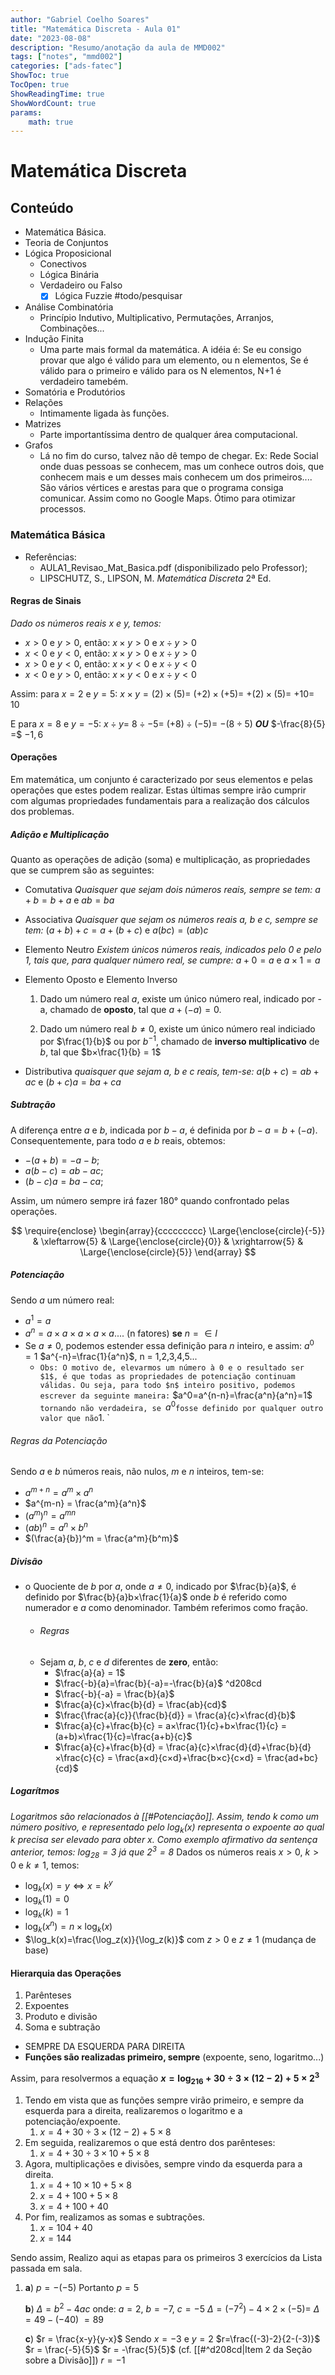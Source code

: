 ```yaml
---
author: "Gabriel Coelho Soares"
title: "Matemática Discreta - Aula 01"
date: "2023-08-08"
description: "Resumo/anotação da aula de MMD002"
tags: ["notes", "mmd002"]
categories: ["ads-fatec"]
ShowToc: true
TocOpen: true
ShowReadingTime: true
ShowWordCount: true
params: 
    math: true
---
```


# Matemática Discreta

## Conteúdo
- Matemática Básica. 
- Teoria de Conjuntos
- Lógica Proposicional
	- Conectivos
	- Lógica Binária
	- Verdadeiro ou Falso
		- [x] Lógica Fuzzie #todo/pesquisar
- Análise Combinatória
	- Princípio Indutivo, Multiplicativo, Permutações, Arranjos, Combinações... 
- Indução Finita
	- Uma parte mais formal da matemática. A idéia é: Se eu consigo provar que algo é válido para um elemento, ou n elementos, Se é válido para o primeiro e válido para os N elementos, N+1 é verdadeiro tamebém. 
- Somatória e Produtórios
- Relações
	- Intimamente ligada às funções. 
- Matrizes
	- Parte importantíssima dentro de qualquer área computacional. 
- Grafos
	- Lá no fim do curso, talvez não dê tempo de chegar. Ex: Rede Social onde duas pessoas se conhecem, mas um conhece outros dois, que conhecem mais e um desses mais conhecem um dos primeiros.... São vários vértices e arestas para que o programa consiga comunicar. Assim como no Google Maps. Ótimo para otimizar processos.

### Matemática Básica
- Referências: 
	- AULA1_Revisao_Mat_Basica.pdf (disponibilizado pelo Professor);
	- LIPSCHUTZ, S., LIPSON, M. *Matemática Discreta* 2ª Ed.

#### Regras de Sinais
*Dado os números reais $x$ e $y$, temos:*
- $x>0$ e $y>0$, então: $x×y>0$ e $x\div y>0$
- $x<0$ e $y<0$, então: $x×y>0$ e $x\div y>0$
- $x>0$ e $y<0$, então: $x×y<0$ e $x\div y<0$
- $x<0$ e $y>0$, então: $x×y<0$ e $x\div y<0$

Assim: 
para $x=2$ e $y=5$: 
	$x×y = (2)×(5) =$ 
	$(+2)×(+5) =$ 
	$+(2)×(5) =$ 
	$+10 =$ 
	$10$

E para $x=8$ e $y=-5$: 
	$x \div y =$ 
	$8 \div -5 =$ 
	$(+8) \div (-5) =$ 
	$-(8 \div 5)$ ***OU*** $-\frac{8}{5} =$ 
	$-1,6$

#### Operações
Em matemática, um conjunto é caracterizado por seus elementos e pelas operações que estes podem realizar. Estas últimas sempre irão cumprir com algumas propriedades fundamentais para a realização dos cálculos dos problemas. 

##### Adição e Multiplicação
Quanto as operações de adição (soma) e multiplicação, as propriedades que se cumprem são as seguintes: 
- Comutativa
   *Quaisquer que sejam dois números reais, sempre se tem:*
   $a+b=b+a$ e $ab=ba$ 
   

- Associativa
   *Quaisquer que sejam os números reais a, b e c, sempre se tem:*
   $(a+b)+c=a+(b+c)$  e  $a(bc) = (ab)c$ 


- Elemento Neutro
   *Existem únicos números reais, indicados pelo $0$ e pelo $1$, tais que, para qualquer número real, se cumpre:* 
   $a+0=a$      e     $a×1=a$ 


- Elemento Oposto e Elemento Inverso
	1. Dado um número real $a$, existe um único número real, indicado por -a, chamado de **oposto**, tal que $a+(-a)=0$. 
	   
	2. Dado um número real $b\neq0$, existe um único número real indiciado por $\frac{1}{b}$ ou por $b^{-1}$, chamado de **inverso multiplicativo** de $b$, tal que $b×\frac{1}{b} = 1$ 


- Distributiva
   *quaisquer que sejam $a$, $b$ e $c$ reais, tem-se:*
   $a(b+c)=ab+ac$     e     $(b+c)a=ba+ca$ 


##### Subtração
A diferença entre $a$ e $b$, indicada por $b-a$, é definida por $b-a=b+(-a)$. 
Consequentemente, para todo $a$ e $b$ reais, obtemos: 

- $-(a+b)=-a-b$;
- $a(b-c)=ab-ac$; 
- $(b-c)a=ba-ca$;

Assim, um número sempre irá fazer 180° quando confrontado pelas operações.

$$
\require{enclose}
\begin{array}{ccccccccc}   
\Large{\enclose{circle}{-5}} & \xleftarrow{5} & \Large{\enclose{circle}{0}} & \xrightarrow{5} & \Large{\enclose{circle}{5}}
\end{array}
$$

##### Potenciação
Sendo $a$ um número real: 
- $a^1=a$
- $a^n=a×a×a×a×a$.... (n fatores) **se** $n = \in I$  
- Se $a\neq0$, podemos estender essa definição para $n$ inteiro, e assim: 
  $a^0=1$
  $a^{-n}=\frac{1}{a^n}$, n = 1,2,3,4,5...
	- `Obs: O motivo de, elevarmos um número à 0 e o resultado ser $1$, é que todas as propriedades de potenciação continuam válidas. Ou seja, para todo $n$ inteiro positivo, podemos escrever da seguinte maneira:` $a^0=a^{n-n}=\frac{a^n}{a^n}=1$ `tornando não verdadeira, se `$a^0$`fosse definido por qualquer outro valor que não`$1$. `

###### Regras da Potenciação
Sendo $a$ e $b$ números reais, não nulos, $m$ e $n$ inteiros, tem-se:
- $a^{m+n} = a^m×a^n$
- $a^{m-n} = \frac{a^m}{a^n}$
- $(a^m)^n = a^{mn}$
- $(ab)^n=a^n×b^n$
- $(\frac{a}{b})^m = \frac{a^m}{b^m}$

##### Divisão
- o Quociente de $b$ por $a$, onde $a\neq0$, indicado por $\frac{b}{a}$, é definido por $\frac{b}{a}b×\frac{1}{a}$ onde $b$ é referido como numerador e $a$ como denominador. Também referimos como fração. 
	- ###### Regras
	- Sejam $a$, $b$, $c$ e $d$ diferentes de **zero**, então: 
		- $\frac{a}{a} = 1$
		- $\frac{-b}{a}=\frac{b}{-a}=-\frac{b}{a}$ ^d208cd
		- $\frac{-b}{-a} = \frac{b}{a}$
		- $\frac{a}{c}×\frac{b}{d} = \frac{ab}{cd}$
		- $\frac{\frac{a}{c}}{\frac{b}{d}} = \frac{a}{c}×\frac{d}{b}$
		- $\frac{a}{c}+\frac{b}{c} = a×\frac{1}{c}+b×\frac{1}{c} = (a+b)×\frac{1}{c}=\frac{a+b}{c}$
		- $\frac{a}{c}+\frac{b}{d} = \frac{a}{c}×\frac{d}{d}+\frac{b}{d}×\frac{c}{c} = \frac{a×d}{c×d}+\frac{b×c}{c×d} = \frac{ad+bc}{cd}$


##### Logarítmos
*Logaritmos são relacionados à [[#Potenciação]]. Assim, tendo $k$ como um número positivo, e representado pelo $\log_k(x)$ representa o expoente ao qual $k$ precisa ser elevado para obter $x$. Como exemplo afirmativo da sentença anterior, temos: $\log_28=3$ já que $2^3=8$*
Dados os números reais $x>0$, $k>0$ e $k \neq 1$, temos: 
- $\log_k(x) = y \iff x = k^y$
- $\log_k(1)=0$
- $\log_k(k)=1$
- $\log_k(x^n)=n×\log_k(x)$
- $\log_k(x)=\frac{\log_z(x)}{\log_z(k)}$ com $z>0$ e $z \neq 1$ (mudança de base)

#### Hierarquia das Operações
1. Parênteses
2. Expoentes
3. Produto e divisão
4. Soma e subtração
- SEMPRE DA ESQUERDA PARA DIREITA
- **Funções são realizadas primeiro, sempre** (expoente, seno, logaritmo...)

Assim, para resolvermos a equação **$x = \log_216 + 30 \div 3 × (12-2) + 5 × 2^3$**
1. Tendo em vista que as funções sempre virão primeiro, e sempre da esquerda para a direita, realizaremos o logaritmo e a potenciação/expoente. 
	1. $x = 4 + 30 \div 3 × (12 - 2) + 5 × 8$
2. Em seguida, realizaremos o que está dentro dos parênteses: 
	1. $x= 4+30 \div 3 × 10 + 5 × 8$
3. Agora, multiplicações e divisões, sempre vindo da esquerda para a direita.
	1. $x = 4 + 10 × 10 + 5 × 8$
	2. $x = 4 + 100 + 5 × 8$
	3. $x = 4 + 100 + 40$
4. Por fim, realizamos as somas e subtrações. 
	1. $x = 104 + 40$
	2. $x = 144$


Sendo assim, Realizo aqui as etapas para os primeiros 3 exercícios da Lista passada em sala. 
1. **a**) $p= -(-5)$ Portanto $p=5$ 
   
   **b**) $\Delta = b^2-4ac$ onde: $a= 2$, $b=-7$, $c=-5$
	$\Delta = (-7^2) - 4×2×(-5) =$
	$\Delta = 49 -(-40)$
	$= 89$
	
	**c**) $r = \frac{x-y}{y-x}$ Sendo $x=-3$ e $y=2$
	$r=\frac{(-3)-2}{2-(-3)}$
	$r = \frac{-5}{5}$
	$r = -\frac{5}{5}$ (cf. [[#^d208cd|Item 2 da Seção sobre a Divisão]])
	$r = -1$


